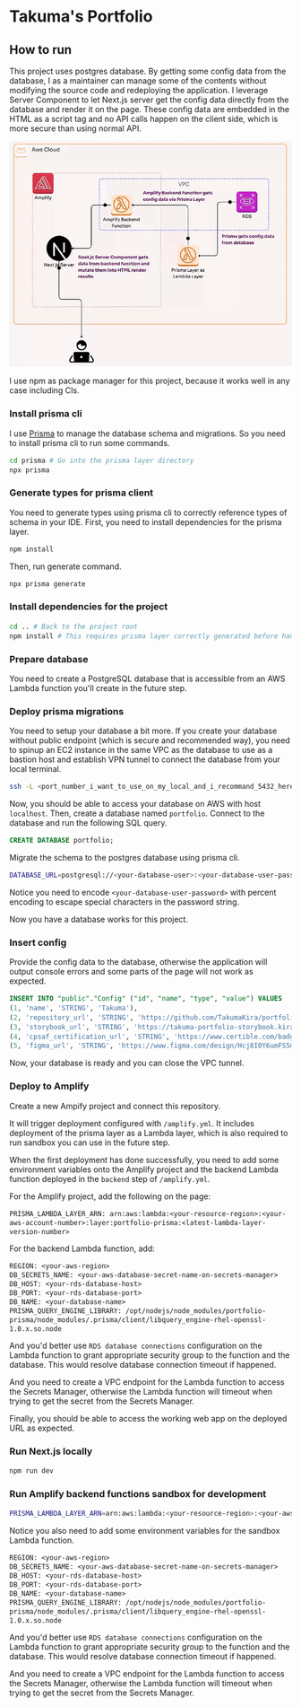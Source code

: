 # Takuma's Portfolio

## How to run

This project uses postgres database. By getting some config data from the database, I as a maintainer can manage some of the contents without modifying the source code and redeploying the application. I leverage Server Component to let Next.js server get the config data directly from the database and render it on the page. These config data are embedded in the HTML as a script tag and no API calls happen on the client side, which is more secure than using normal API.

![Architecture](./Takuma's_portfolio_architecture.gif)

I use npm as package manager for this project, because it works well in any case including CIs.

### Install prisma cli

I use [Prisma](https://www.prisma.io) to manage the database schema and migrations. So you need to install prisma cli to run some commands.

```bash
cd prisma # Go into the prisma layer directory
npx prisma
```

### Generate types for prisma client

You need to generate types using prisma cli to correctly reference types of schema in your IDE. First, you need to install dependencies for the prisma layer.

```bash
npm install
```

Then, run generate command.

```bash
npx prisma generate
```

### Install dependencies for the project

```bash
cd .. # Back to the project root
npm install # This requires prisma layer correctly generated before hand
```

### Prepare database

You need to create a PostgreSQL database that is accessible from an AWS Lambda function you'll create in the future step.

### Deploy prisma migrations

You need to setup your database a bit more. If you create your database without public endpoint (which is secure and recommended way), you need to spinup an EC2 instance in the same VPC as the database to use as a bastion host and establish VPN tunnel to connect the database from your local terminal.

```bash
ssh -L <port_number_i_want_to_use_on_my_local_and_i_recommand_5432_here>:<rds_database_endpoint>:<rds_database_port_number> ec2-user@<bastion_host_PUBLIC_ip> -i <path_to_ssh_key_pair_you_got_from_your_bastion_host_ec2_instance.pem>
```

Now, you should be able to access your database on AWS with host `localhost`. Then, create a database named `portfolio`. Connect to the database and run the following SQL query.

```sql
CREATE DATABASE portfolio;
```

Migrate the schema to the postgres database using prisma cli.

```bash
DATABASE_URL=postgresql://<your-database-user>:<your-database-user-password>@localhost:5432/portfolio npx prisma migrate deploy
```

Notice you need to encode `<your-database-user-password>` with percent encoding to escape special characters in the password string.

Now you have a database works for this project.

### Insert config

Provide the config data to the database, otherwise the application will output console errors and some parts of the page will not work as expected.

```sql
INSERT INTO "public"."Config" ("id", "name", "type", "value") VALUES
(1, 'name', 'STRING', 'Takuma'),
(2, 'repository_url', 'STRING', 'https://github.com/TakumaKira/portfolio'),
(3, 'storybook_url', 'STRING', 'https://takuma-portfolio-storybook.kirakiraworx.com'),
(4, 'cpsaf_certification_url', 'STRING', 'https://www.certible.com/badge/33141297-d6b6-4dff-9d43-f36452d85d5c'),
(5, 'figma_url', 'STRING', 'https://www.figma.com/design/Hcj8I0Y6umFS5mymgsgVKp/Takuma''s-Portfolio-202411');
```

Now, your database is ready and you can close the VPC tunnel.

### Deploy to Amplify

Create a new Ampify project and connect this repository.

It will trigger deployment configured with `/amplify.yml`. It includes deployment of the prisma layer as a Lambda layer, which is also required to run sandbox you can use in the future step.

When the first deployment has done successfully, you need to add some environment variables onto the Amplify project and the backend Lambda function deployed in the `backend` step of `/amplify.yml`.

For the Amplify project, add the following on the page:

```text
PRISMA_LAMBDA_LAYER_ARN: arn:aws:lambda:<your-resource-region>:<your-aws-account-number>:layer:portfolio-prisma:<latest-lambda-layer-version-number>
```

For the backend Lambda function, add:

```text
REGION: <your-aws-region>
DB_SECRETS_NAME: <your-aws-database-secret-name-on-secrets-manager>
DB_HOST: <your-rds-database-host>
DB_PORT: <your-rds-database-port>
DB_NAME: <your-database-name>
PRISMA_QUERY_ENGINE_LIBRARY: /opt/nodejs/node_modules/portfolio-prisma/node_modules/.prisma/client/libquery_engine-rhel-openssl-1.0.x.so.node
```

And you'd better use `RDS database connections` configuration on the Lambda function to grant appropriate security group to the function and the database. This would resolve database connection timeout if happened.

And you need to create a VPC endpoint for the Lambda function to access the Secrets Manager, otherwise the Lambda function will timeout when trying to get the secret from the Secrets Manager.

Finally, you should be able to access the working web app on the deployed URL as expected.

### Run Next.js locally

```bash
npm run dev
```

### Run Amplify backend functions sandbox for development

```bash
PRISMA_LAMBDA_LAYER_ARN=arn:aws:lambda:<your-resource-region>:<your-aws-account-number>:layer:portfolio-prisma:<latest-lambda-layer-version-number> npx ampx sandbox
```

Notice you also need to add some environment variables for the sandbox Lambda function.

```text
REGION: <your-aws-region>
DB_SECRETS_NAME: <your-aws-database-secret-name-on-secrets-manager>
DB_HOST: <your-rds-database-host>
DB_PORT: <your-rds-database-port>
DB_NAME: <your-database-name>
PRISMA_QUERY_ENGINE_LIBRARY: /opt/nodejs/node_modules/portfolio-prisma/node_modules/.prisma/client/libquery_engine-rhel-openssl-1.0.x.so.node
```

And you'd better use `RDS database connections` configuration on the Lambda function to grant appropriate security group to the function and the database. This would resolve database connection timeout if happened.

And you need to create a VPC endpoint for the Lambda function to access the Secrets Manager, otherwise the Lambda function will timeout when trying to get the secret from the Secrets Manager.
